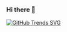 ### Hi there 👋


[![GitHub Trends SVG](https://api.githubtrends.io/user/svg/Lindgrei/langs?time_range=one_year&use_percent=True&theme=dark)](https://githubtrends.io)

<!--
**Lindgrei/Lindgrei** is a ✨ _special_ ✨ repository because its `README.md` (this file) appears on your GitHub profile.


Here are some ideas to get you started:

- 🔭 I’m currently working on ...
- 🌱 I’m currently learning ...
- 👯 I’m looking to collaborate on ...
- 🤔 I’m looking for help with ...
- 💬 Ask me about ...
- 📫 How to reach me: ...
- 😄 Pronouns: ...
- ⚡ Fun fact: ...
-->

